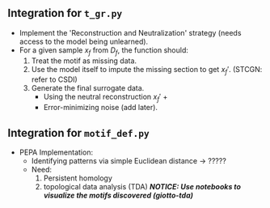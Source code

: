 ## Integration for `t_gr.py`
- Implement the 'Reconstruction and Neutralization' strategy (needs access to the model being unlearned).
- For a given sample $x_f$ from $D_f$, the function should:
    1. Treat the motif as missing data.
    2. Use the model itself to impute the missing section to get $x_f'$. (STCGN: refer to CSDI)
    3. Generate the final surrogate data. 
        + Using the neutral reconstruction $x_f'$ +
        + Error-minimizing noise (add later).

## Integration for `motif_def.py`
- PEPA Implementation:  
    + Identifying patterns via simple Euclidean distance → ?????
    + Need: 
        1. Persistent homology 
        2. topological data analysis (TDA)
***NOTICE: Use notebooks to visualize the motifs discovered (giotto-tda)***
